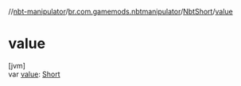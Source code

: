 //[nbt-manipulator](../../../index.md)/[br.com.gamemods.nbtmanipulator](../index.md)/[NbtShort](index.md)/[value](value.md)

# value

[jvm]\
var [value](value.md): [Short](https://kotlinlang.org/api/latest/jvm/stdlib/kotlin/-short/index.html)
